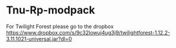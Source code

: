 # Tnu-Rp-modpack

For Twilight Forest please go to the dropbox https://www.dropbox.com/s/9c32lowuj4ug3j9/twilightforest-1.12.2-3.11.1021-universal.jar?dl=0
